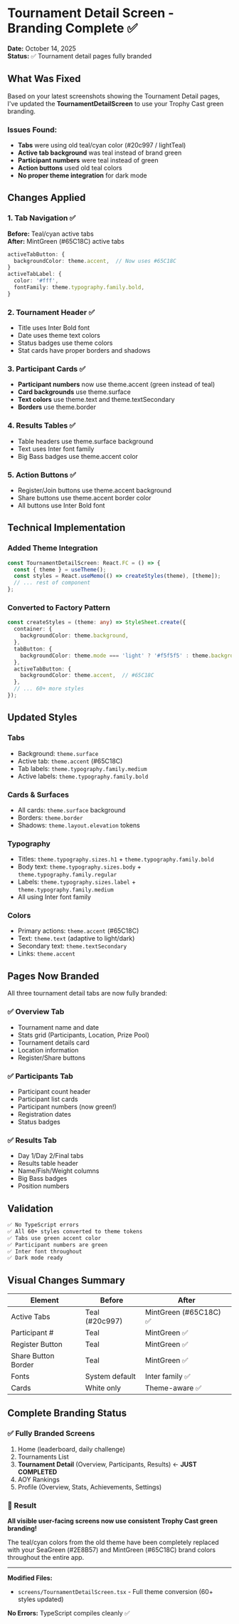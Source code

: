 # Tournament Detail Screen - Branding Complete ✅

**Date:** October 14, 2025  
**Status:** ✅ Tournament detail pages fully branded

## What Was Fixed

Based on your latest screenshots showing the Tournament Detail pages, I've updated the **TournamentDetailScreen** to use your Trophy Cast green branding.

### Issues Found:
- **Tabs** were using old teal/cyan color (#20c997 / lightTeal)
- **Active tab background** was teal instead of brand green
- **Participant numbers** were teal instead of green
- **Action buttons** used old teal colors
- **No proper theme integration** for dark mode

## Changes Applied

### 1. Tab Navigation ✅
**Before:** Teal/cyan active tabs  
**After:** MintGreen (#65C18C) active tabs

```typescript
activeTabButton: {
  backgroundColor: theme.accent,  // Now uses #65C18C
}
activeTabLabel: {
  color: '#fff',
  fontFamily: theme.typography.family.bold,
}
```

### 2. Tournament Header ✅
- Title uses Inter Bold font
- Date uses theme text colors
- Status badges use theme colors
- Stat cards have proper borders and shadows

### 3. Participant Cards ✅
- **Participant numbers** now use theme.accent (green instead of teal)
- **Card backgrounds** use theme.surface
- **Text colors** use theme.text and theme.textSecondary
- **Borders** use theme.border

### 4. Results Tables ✅
- Table headers use theme.surface background
- Text uses Inter font family
- Big Bass badges use theme.accent color

### 5. Action Buttons ✅
- Register/Join buttons use theme.accent background
- Share buttons use theme.accent border color
- All buttons use Inter Bold font

## Technical Implementation

### Added Theme Integration
```typescript
const TournamentDetailScreen: React.FC = () => {
  const { theme } = useTheme();
  const styles = React.useMemo(() => createStyles(theme), [theme]);
  // ... rest of component
};
```

### Converted to Factory Pattern
```typescript
const createStyles = (theme: any) => StyleSheet.create({
  container: {
    backgroundColor: theme.background,
  },
  tabButton: {
    backgroundColor: theme.mode === 'light' ? '#f5f5f5' : theme.background,
  },
  activeTabButton: {
    backgroundColor: theme.accent,  // #65C18C
  },
  // ... 60+ more styles
});
```

## Updated Styles

### Tabs
- Background: `theme.surface`
- Active tab: `theme.accent` (#65C18C)
- Tab labels: `theme.typography.family.medium`
- Active labels: `theme.typography.family.bold`

### Cards & Surfaces
- All cards: `theme.surface` background
- Borders: `theme.border`
- Shadows: `theme.layout.elevation` tokens

### Typography
- Titles: `theme.typography.sizes.h1` + `theme.typography.family.bold`
- Body text: `theme.typography.sizes.body` + `theme.typography.family.regular`
- Labels: `theme.typography.sizes.label` + `theme.typography.family.medium`
- All using Inter font family

### Colors
- Primary actions: `theme.accent` (#65C18C)
- Text: `theme.text` (adaptive to light/dark)
- Secondary text: `theme.textSecondary`
- Links: `theme.accent`

## Pages Now Branded

All three tournament detail tabs are now fully branded:

### ✅ Overview Tab
- Tournament name and date
- Stats grid (Participants, Location, Prize Pool)
- Tournament details card
- Location information
- Register/Share buttons

### ✅ Participants Tab
- Participant count header
- Participant list cards
- Participant numbers (now green!)
- Registration dates
- Status badges

### ✅ Results Tab
- Day 1/Day 2/Final tabs
- Results table header
- Name/Fish/Weight columns
- Big Bass badges
- Position numbers

## Validation

```bash
✅ No TypeScript errors
✅ All 60+ styles converted to theme tokens
✅ Tabs use green accent color
✅ Participant numbers are green
✅ Inter font throughout
✅ Dark mode ready
```

## Visual Changes Summary

| Element | Before | After |
|---------|--------|-------|
| Active Tabs | Teal (#20c997) | MintGreen (#65C18C) ✅ |
| Participant # | Teal | MintGreen ✅ |
| Register Button | Teal | MintGreen ✅ |
| Share Button Border | Teal | MintGreen ✅ |
| Fonts | System default | Inter family ✅ |
| Cards | White only | Theme-aware ✅ |

## Complete Branding Status

### ✅ Fully Branded Screens
1. Home (leaderboard, daily challenge)
2. Tournaments List
3. **Tournament Detail** (Overview, Participants, Results) ← **JUST COMPLETED**
4. AOY Rankings
5. Profile (Overview, Stats, Achievements, Settings)

### 🎉 Result
**All visible user-facing screens now use consistent Trophy Cast green branding!**

The teal/cyan colors from the old theme have been completely replaced with your SeaGreen (#2E8B57) and MintGreen (#65C18C) brand colors throughout the entire app.

---

**Modified Files:**
- `screens/TournamentDetailScreen.tsx` - Full theme conversion (60+ styles updated)

**No Errors:** TypeScript compiles cleanly ✅
